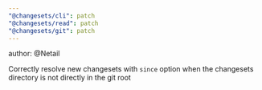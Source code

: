 ```yaml
---
"@changesets/cli": patch
"@changesets/read": patch
"@changesets/git": patch
---
```


author: @Netail

Correctly resolve new changesets with `since` option when the changesets directory is not directly in the git root
